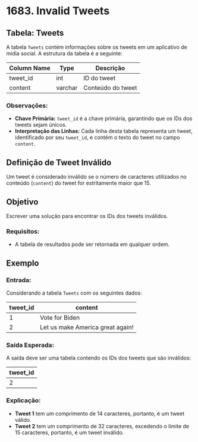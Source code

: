 # 1683. Invalid Tweets

## Tabela: Tweets

A tabela `Tweets` contém informações sobre os tweets em um aplicativo de mídia social. A estrutura da tabela é a seguinte:

| Column Name | Type    | Descrição                               |
|-------------|---------|-----------------------------------------|
| tweet_id    | int     | ID do tweet                             |
| content     | varchar | Conteúdo do tweet                       |

### Observações:

- **Chave Primária:** `tweet_id` é a chave primária, garantindo que os IDs dos tweets sejam únicos.
- **Interpretação das Linhas:** Cada linha desta tabela representa um tweet, identificado por seu `tweet_id`, e contém o texto do tweet no campo `content`.

## Definição de Tweet Inválido

Um tweet é considerado inválido se o número de caracteres utilizados no conteúdo (`content`) do tweet for estritamente maior que 15.

## Objetivo

Escrever uma solução para encontrar os IDs dos tweets inválidos.

### Requisitos:

- A tabela de resultados pode ser retornada em qualquer ordem.

## Exemplo

### Entrada:

Considerando a tabela `Tweets` com os seguintes dados:

| tweet_id | content                          |
|----------|----------------------------------|
| 1        | Vote for Biden                   |
| 2        | Let us make America great again! |

### Saída Esperada:

A saída deve ser uma tabela contendo os IDs dos tweets que são inválidos:

| tweet_id |
|----------|
| 2        |

### Explicação:

- **Tweet 1** tem um comprimento de 14 caracteres, portanto, é um tweet válido.
- **Tweet 2** tem um comprimento de 32 caracteres, excedendo o limite de 15 caracteres, portanto, é um tweet inválido.
